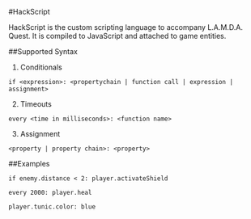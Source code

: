 #HackScript

HackScript is the custom scripting language to accompany L.A.M.D.A. Quest.  It is compiled to JavaScript and attached to game entities.

##Supported Syntax
 1. Conditionals
 
 `if <expression>: <propertychain | function call | expression | assignment>`

 2. Timeouts
 
 `every <time in milliseconds>: <function name>`

 3. Assignment

 `<property | property chain>: <property>`

##Examples

`if enemy.distance < 2: player.activateShield`

`every 2000: player.heal`

`player.tunic.color: blue`
